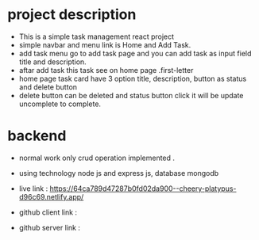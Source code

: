 # project description
- This is a simple task management react project
- simple navbar and menu link is Home and Add Task.
- add task menu go to add task page and you can add task as input field title and description.
- aftar add task this task see on home page .first-letter 
- home page task card have 3 option title, description, button as status and delete button
- delete button can be deleted and status button click it will be update uncomplete to complete.

# backend
- normal work only crud operation implemented . 
- using technology node js and express js, database mongodb 

- live link : https://64ca789d47287b0fd02da900--cheery-platypus-d96c69.netlify.app/

- github client link :
- github server link :